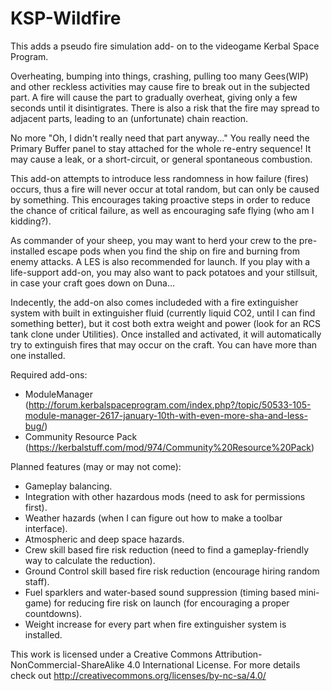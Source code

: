# KSP-Wildfire

This adds a pseudo fire simulation add- on to the videogame Kerbal Space Program.

Overheating, bumping into things, crashing, pulling too many Gees(WIP) and other reckless activities may cause fire to break out in the subjected part. A fire will cause the part to gradually overheat, giving only a few seconds until it disintigrates. There is also a risk that the fire may spread to adjacent parts, leading to an (unfortunate) chain reaction.

No more "Oh, I didn't really need that part anyway..." You really need the Primary Buffer panel to stay attached for the whole re-entry sequence! It may cause a leak, or a short-circuit, or general spontaneous combustion.

This add-on attempts to introduce less randomness in how failure (fires) occurs, thus a fire will never occur at total random, but can only be caused by something. This encourages taking proactive steps in order to reduce the chance of critical failure, as well as encouraging safe flying (who am I kidding?). 

As commander of your sheep, you may want to herd your crew to the pre-installed escape pods when you find the ship on fire and burning from enemy attacks. A LES is also recommended for launch. If you play with a life-support add-on, you may also want to pack potatoes and your stillsuit, in case your craft goes down on Duna...

Indecently, the add-on also comes includeded with a fire extinguisher system with built in extinguisher fluid (currently liquid CO2, until I can find something better), but it cost both extra weight and power (look for an RCS tank clone under Utilities). Once installed and activated, it will automatically try to extinguish fires that may occur on the craft. You can have more than one installed.


Required add-ons:
- ModuleManager (http://forum.kerbalspaceprogram.com/index.php?/topic/50533-105-module-manager-2617-january-10th-with-even-more-sha-and-less-bug/)
- Community Resource Pack (https://kerbalstuff.com/mod/974/Community%20Resource%20Pack)

Planned features (may or may not come):

- Gameplay balancing.
- Integration with other hazardous mods (need to ask for permissions first).
- Weather hazards (when I can figure out how to make a toolbar interface).
- Atmospheric and deep space hazards.
- Crew skill based fire risk reduction (need to find a gameplay-friendly way to calculate the reduction).
- Ground Control skill based fire risk reduction (encourage hiring random staff).
- Fuel sparklers and water-based sound suppression (timing based mini-game) for reducing fire risk on launch (for encouraging a proper     countdowns).
- Weight increase for every part when fire extinguisher system is installed.


This work is licensed under a Creative Commons Attribution-NonCommercial-ShareAlike 4.0 International License.
For more details check out http://creativecommons.org/licenses/by-nc-sa/4.0/
